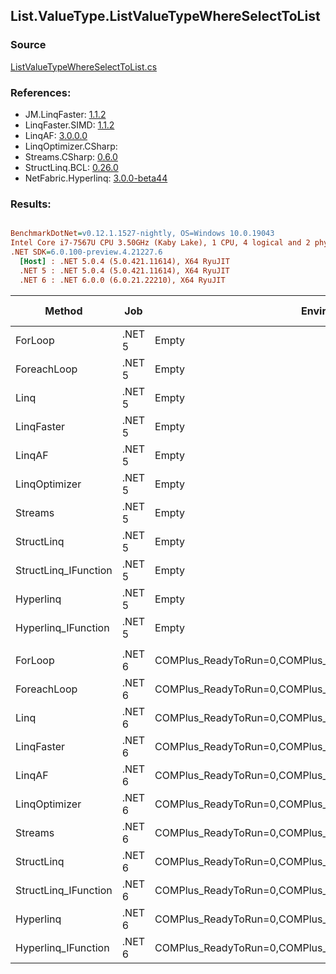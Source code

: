 ﻿## List.ValueType.ListValueTypeWhereSelectToList

### Source
[ListValueTypeWhereSelectToList.cs](../LinqBenchmarks/List/ValueType/ListValueTypeWhereSelectToList.cs)

### References:
- JM.LinqFaster: [1.1.2](https://www.nuget.org/packages/JM.LinqFaster/1.1.2)
- LinqFaster.SIMD: [1.1.2](https://www.nuget.org/packages/LinqFaster.SIMD/1.0.3)
- LinqAF: [3.0.0.0](https://www.nuget.org/packages/LinqAF/3.0.0.0)
- LinqOptimizer.CSharp: [](https://www.nuget.org/packages/LinqOptimizer.CSharp/)
- Streams.CSharp: [0.6.0](https://www.nuget.org/packages/Streams.CSharp/0.6.0)
- StructLinq.BCL: [0.26.0](https://www.nuget.org/packages/StructLinq/0.26.0)
- NetFabric.Hyperlinq: [3.0.0-beta44](https://www.nuget.org/packages/NetFabric.Hyperlinq/3.0.0-beta44)

### Results:
``` ini

BenchmarkDotNet=v0.12.1.1527-nightly, OS=Windows 10.0.19043
Intel Core i7-7567U CPU 3.50GHz (Kaby Lake), 1 CPU, 4 logical and 2 physical cores
.NET SDK=6.0.100-preview.4.21227.6
  [Host] : .NET 5.0.4 (5.0.421.11614), X64 RyuJIT
  .NET 5 : .NET 5.0.4 (5.0.421.11614), X64 RyuJIT
  .NET 6 : .NET 6.0.0 (6.0.21.22210), X64 RyuJIT


```
|               Method |    Job |                                                   EnvironmentVariables |  Runtime | Count |      Mean |     Error |    StdDev |    Median | Ratio | RatioSD |   Gen 0 |   Gen 1 | Gen 2 | Allocated |
|--------------------- |------- |----------------------------------------------------------------------- |--------- |------ |----------:|----------:|----------:|----------:|------:|--------:|--------:|--------:|------:|----------:|
|              ForLoop | .NET 5 |                                                                  Empty | .NET 5.0 |   100 |  1.286 μs | 0.0213 μs | 0.0189 μs |  1.288 μs |  1.00 |    0.00 |  3.8605 |       - |     - |      8 KB |
|          ForeachLoop | .NET 5 |                                                                  Empty | .NET 5.0 |   100 |  1.515 μs | 0.0258 μs | 0.0241 μs |  1.516 μs |  1.18 |    0.02 |  3.8605 |       - |     - |      8 KB |
|                 Linq | .NET 5 |                                                                  Empty | .NET 5.0 |   100 |  1.682 μs | 0.0187 μs | 0.0338 μs |  1.674 μs |  1.32 |    0.04 |  4.0436 |       - |     - |      8 KB |
|           LinqFaster | .NET 5 |                                                                  Empty | .NET 5.0 |   100 |  1.988 μs | 0.0378 μs | 0.0388 μs |  2.001 μs |  1.54 |    0.04 |  5.5389 |       - |     - |     11 KB |
|               LinqAF | .NET 5 |                                                                  Empty | .NET 5.0 |   100 |  3.254 μs | 0.0682 μs | 0.1999 μs |  3.180 μs |  2.67 |    0.14 |  3.8605 |       - |     - |      8 KB |
|        LinqOptimizer | .NET 5 |                                                                  Empty | .NET 5.0 |   100 | 67.222 μs | 1.0665 μs | 0.9454 μs | 67.236 μs | 52.30 |    1.22 | 63.9648 | 15.9912 |     - |    158 KB |
|              Streams | .NET 5 |                                                                  Empty | .NET 5.0 |   100 |  7.368 μs | 0.1472 μs | 0.3498 μs |  7.143 μs |  5.71 |    0.25 |  4.1199 |       - |     - |      8 KB |
|           StructLinq | .NET 5 |                                                                  Empty | .NET 5.0 |   100 |  1.411 μs | 0.0150 μs | 0.0117 μs |  1.408 μs |  1.10 |    0.02 |  1.7262 |       - |     - |      4 KB |
| StructLinq_IFunction | .NET 5 |                                                                  Empty | .NET 5.0 |   100 |  1.193 μs | 0.0160 μs | 0.0150 μs |  1.194 μs |  0.93 |    0.02 |  1.6766 |       - |     - |      3 KB |
|            Hyperlinq | .NET 5 |                                                                  Empty | .NET 5.0 |   100 |  1.810 μs | 0.0170 μs | 0.0142 μs |  1.814 μs |  1.41 |    0.02 |  1.6766 |       - |     - |      3 KB |
|  Hyperlinq_IFunction | .NET 5 |                                                                  Empty | .NET 5.0 |   100 |  1.304 μs | 0.0217 μs | 0.0192 μs |  1.312 μs |  1.01 |    0.02 |  1.6766 |       - |     - |      3 KB |
|                      |        |                                                                        |          |       |           |           |           |           |       |         |         |         |       |           |
|              ForLoop | .NET 6 | COMPlus_ReadyToRun=0,COMPlus_TC_QuickJitForLoops=1,COMPlus_TieredPGO=1 | .NET 6.0 |   100 |  1.398 μs | 0.0280 μs | 0.0757 μs |  1.360 μs |  1.00 |    0.00 |  3.8605 |       - |     - |      8 KB |
|          ForeachLoop | .NET 6 | COMPlus_ReadyToRun=0,COMPlus_TC_QuickJitForLoops=1,COMPlus_TieredPGO=1 | .NET 6.0 |   100 |  1.534 μs | 0.0302 μs | 0.0252 μs |  1.537 μs |  1.04 |    0.05 |  3.8605 |       - |     - |      8 KB |
|                 Linq | .NET 6 | COMPlus_ReadyToRun=0,COMPlus_TC_QuickJitForLoops=1,COMPlus_TieredPGO=1 | .NET 6.0 |   100 |  1.955 μs | 0.0292 μs | 0.0273 μs |  1.957 μs |  1.32 |    0.07 |  4.0436 |       - |     - |      8 KB |
|           LinqFaster | .NET 6 | COMPlus_ReadyToRun=0,COMPlus_TC_QuickJitForLoops=1,COMPlus_TieredPGO=1 | .NET 6.0 |   100 |  1.983 μs | 0.0269 μs | 0.0252 μs |  1.990 μs |  1.34 |    0.07 |  5.5389 |       - |     - |     11 KB |
|               LinqAF | .NET 6 | COMPlus_ReadyToRun=0,COMPlus_TC_QuickJitForLoops=1,COMPlus_TieredPGO=1 | .NET 6.0 |   100 |  3.035 μs | 0.0507 μs | 0.0475 μs |  3.027 μs |  2.06 |    0.09 |  3.8605 |       - |     - |      8 KB |
|        LinqOptimizer | .NET 6 | COMPlus_ReadyToRun=0,COMPlus_TC_QuickJitForLoops=1,COMPlus_TieredPGO=1 | .NET 6.0 |   100 | 63.861 μs | 2.1247 μs | 6.2647 μs | 59.896 μs | 46.29 |    5.00 | 57.9834 | 14.4653 |     - |    158 KB |
|              Streams | .NET 6 | COMPlus_ReadyToRun=0,COMPlus_TC_QuickJitForLoops=1,COMPlus_TieredPGO=1 | .NET 6.0 |   100 |  7.899 μs | 0.1573 μs | 0.3519 μs |  7.748 μs |  5.59 |    0.41 |  4.1199 |       - |     - |      8 KB |
|           StructLinq | .NET 6 | COMPlus_ReadyToRun=0,COMPlus_TC_QuickJitForLoops=1,COMPlus_TieredPGO=1 | .NET 6.0 |   100 |  1.406 μs | 0.0085 μs | 0.0071 μs |  1.405 μs |  0.96 |    0.05 |  1.7262 |       - |     - |      4 KB |
| StructLinq_IFunction | .NET 6 | COMPlus_ReadyToRun=0,COMPlus_TC_QuickJitForLoops=1,COMPlus_TieredPGO=1 | .NET 6.0 |   100 |  1.232 μs | 0.0078 μs | 0.0061 μs |  1.232 μs |  0.84 |    0.04 |  1.6766 |       - |     - |      3 KB |
|            Hyperlinq | .NET 6 | COMPlus_ReadyToRun=0,COMPlus_TC_QuickJitForLoops=1,COMPlus_TieredPGO=1 | .NET 6.0 |   100 |  2.643 μs | 0.1507 μs | 0.3917 μs |  2.814 μs |  1.90 |    0.33 |  1.6766 |       - |     - |      3 KB |
|  Hyperlinq_IFunction | .NET 6 | COMPlus_ReadyToRun=0,COMPlus_TC_QuickJitForLoops=1,COMPlus_TieredPGO=1 | .NET 6.0 |   100 |  1.959 μs | 0.0205 μs | 0.0192 μs |  1.956 μs |  1.33 |    0.06 |  1.6766 |       - |     - |      3 KB |
